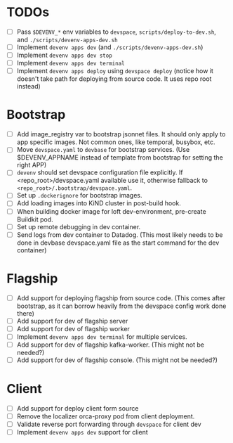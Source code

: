 # TODOs

- [ ] Pass `$DEVENV_*` env variables to `devspace`, `scripts/deploy-to-dev.sh`, and `./scripts/devenv-apps-dev.sh`
- [ ] Implement `devenv apps dev` (and `./scripts/devenv-apps-dev.sh`)
- [ ] Implement `devenv apps dev stop`
- [ ] Implement `devenv apps dev terminal`
- [ ] Implement `devenv apps deploy` using `devspace deploy` (notice how it doesn't take path for deploying from source code. It uses repo root instead)

# Bootstrap

- [ ] Add image_registry var to bootstrap jsonnet files. It should only apply to app specific images. Not common ones, like temporal, busybox, etc.
- [ ] Move `devspace.yaml` to `devbase` for bootstrap services. (Use $DEVENV_APPNAME instead of template from bootstrap for setting the right APP)
- [ ] `devenv` should set devspace configuration file explicitly. If <repo_root>/devspace.yaml available use it, otherwise fallback to `<repo_root>/.bootstrap/devspace.yaml`.
- [ ] Set up `.dockerignore` for bootstrap images.
- [ ] Add loading images into KiND cluster in post-build hook.
- [ ] When building docker image for loft dev-environment, pre-create Buildkit pod.
- [ ] Set up remote debugging in dev container.
- [ ] Send logs from dev container to Datadog. (This most likely needs to be done in devbase devspace.yaml file as the start command for the dev container)

# Flagship

- [ ] Add support for deploying flagship from source code. (This comes after bootstrap, as it can borrow heavily from the devspace config work done there)
- [ ] Add support for dev of flagship server
- [ ] Add support for dev of flagship worker
- [ ] Implement `devenv apps dev terminal` for multiple services.
- [ ] Add support for dev of flagship kafka-worker. (This might not be needed?)
- [ ] Add support for dev of flagship console. (This might not be needed?)

# Client

- [ ] Add support for deploy client form source 
- [ ] Remove the localizer orca-proxy pod from client deployment.
- [ ] Validate reverse port forwarding through `devspace` for client dev
- [ ] Implement `devenv apps dev` support for client
